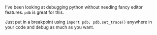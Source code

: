 I've been looking at debugging python without needing fancy editor features.
`pdb` is great for this.

Just put in a breakpoint using `import pdb; pdb.set_trace()` anywhere in your
code and debug as much as you want.

